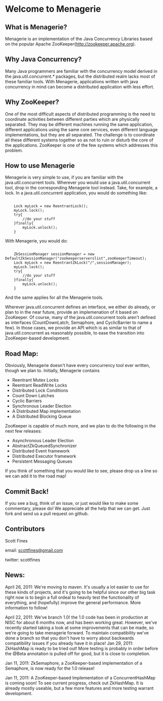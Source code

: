 Welcome to Menagerie
==========================================

What is Menagerie?
-----------------

Menagerie is an implementation of the Java Concurrency Libraries based on the popular Apache ZooKeeper(http://zookeeper.apache.org).

Why Java Concurrency?
--------------------

Many Java programmers are familiar with the concurrency model derived in the java.util.concurrent.* packages, but the distributed realm lacks most of these familiar tools. With Menagerie, applications written with java concurrency in mind can become a distributed application with less effort.

Why ZooKeeper?
--------------

One of the most difficult aspects of distributed programming is the need to coordinate activities between different parties which are physically separated. They may be different machines running the same application, different applications using the same core services, even different language implementations, but they are all separated. The challenge is to coordinate all these different systems together so as not to ruin or disturb the core of the applications. ZooKeeper is one of the few systems which addresses this problem.

How to use Menagerie
-------------------

Menagerie is very simple to use, if you are familiar with the java.util.concurrent tools. Wherever you would use a java.util.concurrent tool, drop in the corresponding Menagerie tool instead. Take, for example, a lock. In a java.util.concurrent application, you would do something like:

<code>
	Lock myLock = new ReentrantLock();
	myLock.lock();
	try{
		//do your stuff
	}finally{
		myLock.unlock();
	}
</code>

With Menagerie, you would do:

<code>
	ZkSessionManager sessionManager = new DefaultZkSessionManager("zookeeperserverslist",zooKeeperTimeout);
	Lock myLock = new ReentrantZkLock("/<path to my lock node>",sessionManager);
	myLock.lock();
	try{
		//do your stuff
	}finally{
		myLock.unlock();
	}
</code>

And the same applies for all the Menagerie tools. 

Wherever java.util.concurrent defines an interface, we either do already, or plan to in the near future, provide an implemenation of it based on ZooKeeper. Of course, many of the java.util.concurrent tools aren't defined as interfaces (CountDownLatch, Semaphore, and CyclicBarrier to name a few). In those cases, we provide an API which is as similar to that of java.util.concurrent as reasonably possible, to ease the transition into ZooKeeper-based development.

Road Map:
---------

Obviously, Menagerie doesn't have every concurrency tool ever written, though we plan to. Initially, Menagerie contains 

* Reentrant Mutex Locks
* Reentrant ReadWrite Locks
* Distributed Lock Conditions
* Count Down Latches
* Cyclic Barriers
* Synchronous Leader Election
* A Distributed Map implementation
* A Distributed Blocking Queue

ZooKeeper is capable of much more, and we plan to do the following in the next few releases:

* Asynchronous Leader Election
* AbstractZkQueuedSynchronizer
* Distributed Event framework
* Distributed Executor framework
* Persistent Messaging Queues

If you think of something that you would like to see, please drop us a line so we can add it to the road map!

Commit Back!
------------

If you see a bug, think of an issue, or just would like to make some commentary, please do! We appreciate all the help that we can get. Just fork and send us a pull request on github.

Contributors
-----------

Scott Fines

email: scottfines@gmail.com

twitter: scottfines

News:
----------
April 26, 2011: We're moving to maven. It's usually a lot easier to use for these kinds of projects, and it's going to be helpful since our other big task right now is to begin a full ordeal to heavily test the functionality of everything, and (hopefully) improve the general performance. More information to follow!

April 22, 2011: We've branch 1.0! the 1.0 code has been in production at NISC for about 6 months now, and has been working great. However, we've recently started taking a look at some improvements that can be made, so we're going to take menagerie forward. To maintain compatibility we've done a branch so that you don't have to worry about backwards compatibility issues if you already have it in place!
Jan 29, 2011: ZkHashMap is ready to be tried out! More testing is probably in order before the @Beta annotation is pulled off for good, but it is close to completion. 

Jan 11, 2011: ZkSemaphore, a ZooKeeper-based implementation of a Semaphore, is now ready for the 1.0 release! 

Jan 11, 2011: A ZooKeeper-based Implementation of a ConcurrentHashMap is coming soon! To see current progress, check out ZkHashMap. It is already mostly useable, but a few more features and more testing warrant development. 

